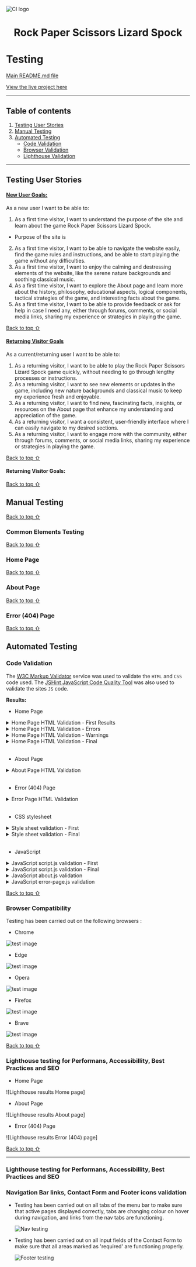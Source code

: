 ![CI logo](https://codeinstitute.s3.amazonaws.com/fullstack/ci_logo_small.png)
<h1 align="center">Rock Paper Scissors Lizard Spock</h1>



# Testing 

[Main README.md file](/README.md)

[View the live project here](https://vica781.github.io/Rock_Paper_Scissors_Lizard_Spock_PP2/)

***

## Table of contents
1. [Testing User Stories](#testing-user-stories)
2. [Manual Testing](#manual-testing)
3. [Automated Testing](#automated-testing) 
     - [Code Validation](#code-validation)
     - [Browser Validation](#browser-validation)
     - [Lighthouse Validation](#lighthouse-validation)

***

## Testing User Stories

#### <ins>New User Goals<ins>:

As a new user I want to be able to:

1. As a first time visitor, I want to understand the purpose of the site and learn about the game Rock Paper Scissors Lizard Spock.

- Purpose of the site is 

2. As a first time visitor, I want to be able to navigate the website easily, find the game rules and instructions, and be able to start playing the game without any difficulties. 
3. As a first time visitor, I want to enjoy the calming and destressing elements of the website, like the serene nature backgrounds and soothing classical music. 
4. As a first time visitor, I want to explore the About page and learn more about the history, philosophy, educational aspects, logical components, tactical strategies of the game, and interesting facts about the game.
5. As a first time visitor, I want to be able to provide feedback or ask for help in case I need any, either through forums, comments, or social media links, sharing my experience or strategies in playing the game.

[Back to top ⇧](#table-of-contents)

#### <ins>Returning Visitor Goals<ins>

   As a current/returning user I want to be able to:
1. As a returning visitor, I want to be able to play the Rock Paper Scissors Lizard Spock game quickly, without needing to go through lengthy processes or instructions. 
2. As a returning visitor, I want to see new elements or updates in the game, including new nature backgrounds and classical music to keep my experience fresh and enjoyable. 
3. As a returning visitor, I want to find new, fascinating facts, insights, or resources on the About page that enhance my understanding and appreciation of the game. 
4. As a returning visitor, I want a consistent, user-friendly interface where I can easily navigate to my desired sections. 
5. As a returning visitor, I want to engage more with the community, either through forums, comments, or social media links, sharing my experience or strategies in playing the game.

[Back to top ⇧](#table-of-contents)


  

#### Returning Visitor Goals:

[Back to top ⇧](#table-of-contents)



## Manual Testing



[Back to top ⇧](#table-of-contents)


### Common Elements Testing

[Back to top ⇧](#table-of-contents)
     
### Home Page

[Back to top ⇧](#table-of-contents)     

### About Page

[Back to top ⇧](#table-of-contents)
  
### Error (404) Page

[Back to top ⇧](#table-of-contents)    

## Automated Testing

### Code Validation

The [W3C Markup Validator](https://validator.w3.org/) service was used to validate the `HTML` and `CSS` code used. The [JSHint JavaScript Code Quality Tool](https://jshint.com/) was also used to validate the sites `JS` code.

**Results:**

- Home Page

<details>
<summary>Home Page HTML Validation - First Results</summary>

![Home Page HTML Validation - First Results](./assets/images/readme/readme-code-validation/html-code-validation/index-html-first-validation.png)

</details>

<details>
<summary>Home Page HTML Validation - Errors</summary>

![Home Page HTML Validation - Errors](./assets/images/readme/readme-code-validation/html-code-validation/index-html-errors.png)

</details>

<details>
<summary>Home Page HTML Validation - Warnings</summary>

![Home Page HTML Validation - Warnings](./assets/images/readme/readme-code-validation/html-code-validation/index-html-warnings.png)

</details>

<details>
<summary>Home Page HTML Validation - Final</summary>

![Home Page HTML Validation - Final](./assets/images/readme/readme-code-validation/html-code-validation/index-html-final-validation.png)

</details>

<br>

- About Page

<details>
<summary>About Page HTML Validation</summary>

![About Page HTML Validation](./assets/images/readme/readme-code-validation/html-code-validation/about-html-validation.png)

</details>

<br>

- Error (404) Page

<details>
<summary>Error Page HTML Validation</summary>

![Error Page HTML Validation](./assets/images/readme/readme-code-validation/html-code-validation/error-page-html-validation.png)

</details>

<br>   
   
- CSS stylesheet

<details>
<summary>Style sheet validation - First</summary>

![Style sheet validation - First](./assets/images/readme/readme-code-validation/css-code-validation/css-first-validation.png)

</details>

<details>
<summary>Style sheet validation - Final</summary>

![Style sheet validation - Final](./assets/images/readme/readme-code-validation/css-code-validation/css-final-validation.png)

</details>

<br>

- JavaScript

<details>
<summary>JavaScript script.js validation - First</summary>

![JavaScript script.js validation - First](./assets/images/readme/readme-code-validation/js-code-validation/script-first-js-validation.png)

</details>

<details>
<summary>JavaScript script.js validation - Final</summary>

![JavaScript script.js validation - Final](./assets/images/readme/readme-code-validation/js-code-validation/script-final-js-validation.png)

</details>

<details>
<summary>JavaScript about.js validation</summary>

![JavaScript about.js validation](./assets/images/readme/readme-code-validation/js-code-validation/about-js-validation.png)

</details>

<details>
<summary>JavaScript error-page.js validation</summary>

![JavaScript error-page.js validation](./assets/images/readme/readme-code-validation/js-code-validation/error-page-js-validation.png)

</details>

[Back to top ⇧](#table-of-contents)

### Browser Compatibility
  Testing has been carried out on the following browsers :

- Chrome 

![test image](./assets/images/readme/readme-browser-validation/readme-chrome-validation.png)

- Edge

![test image](./assets/images/readme/readme-browser-validation/readme-edge-validation.png)

- Opera 

![test image](./assets/images/readme/readme-browser-validation/readme-opera-validation.png)

- Firefox 

![test image](./assets/images/readme/readme-browser-validation/readme-firefox-validation.png)

- Brave 

![test image](./assets/images/readme/readme-browser-validation/readme-brave-validation.png)


[Back to top ⇧](#table-of-contents)

### Lighthouse testing for Performans, Accessibillity, Best Practices and SEO

- Home Page

![Lighthouse results Home page]
        
- About Page

![Lighthouse results About page]

- Error (404) Page

![Lighthouse results Error (404) page]

[Back to top ⇧](#table-of-contents)

***
   


      
    
### Lighthouse testing for Performans, Accessibillity, Best Practices and SEO
    
    
### Navigation Bar links, Contact Form and Footer icons validation

  - Testing has been carried out on all tabs of the menu bar to make sure that active pages displayed correctly, tabs are changing colour on hover during navigation, and links from the nav tabs are functioning.
    
    ![Nav testing](./assets/image/readme_page/validation/validation_gifs/menu_links_test.gif)

  - Testing has been carried out on all input fields of the Contact Form to make sure that all areas marked as 'required' are functioning properly.  
    
    ![Footer testing](./assets/image/readme_page/validation/validation_gifs/social_media_links_test.gif)
 
     